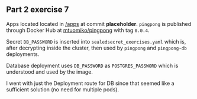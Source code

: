 ## Part 2 exercise 7

Apps located located in [/apps](https://github.com/mtuomiko/kubernetes-devops/tree/main/apps) at commit **placeholder**. `pingpong` is published through Docker Hub at [mtuomiko/pingpong](https://hub.docker.com/r/mtuomiko/pingpong) with tag `0.0.4`.

Secret `DB_PASSWORD` is inserted into `sealedsecret_exercises.yaml` which is, after decrypting inside the cluster, then used by `pingpong` and `pingpong-db` deployments. 

Database deployment uses `DB_PASSWORD` as `POSTGRES_PASSWORD` which is understood and used by the image.

I went with just the Deployment route for DB since that seemed like a sufficient solution (no need for multiple pods).